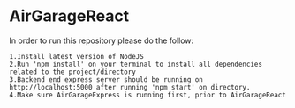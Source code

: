 # AirGarageReact

In order to run this repository please do the follow:

    1.Install latest version of NodeJS
    2.Run 'npm install' on your terminal to install all dependencies related to the project/directory
    3.Backend end express server should be running on http://localhost:5000 after running 'npm start' on directory.
    4.Make sure AirGarageExpress is running first, prior to AirGarageReact

